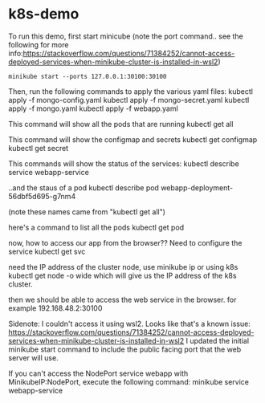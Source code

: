 # k8s-demo
To run this demo, first start minicube (note the port command.. see the following for more info:https://stackoverflow.com/questions/71384252/cannot-access-deployed-services-when-minikube-cluster-is-installed-in-wsl2)
```
minikube start --ports 127.0.0.1:30100:30100
```
Then, run the following commands to apply the various yaml files:
    kubectl apply -f mongo-config.yaml
    kubectl apply -f mongo-secret.yaml
    kubectl apply -f mongo.yaml
    kubectl apply -f webapp.yaml

This command will show all the pods that are running
    kubectl get all

This command will show the configmap and secrets
    kubectl get configmap
    kubectl get secret

This commands will show the status of the services:
    kubectl describe service webapp-service

..and the staus of a pod
    kubectl describe pod webapp-deployment-56dbf5d695-g7nm4

(note these names came from "kubectl get all")

here's a command to list all the pods
    kubectl get pod

now, how to access our app from the browser?? Need to configure the service
    kubectl get svc

need the IP address of the cluster node, use
    minikube ip
or using k8s
    kubectl get node -o wide
which will give us the IP address of the k8s cluster.

then we should be able to access the web service in the browser. for example 192.168.48.2:30100

Sidenote: I couldn't access it using wsl2. Looks like that's a known issue: https://stackoverflow.com/questions/71384252/cannot-access-deployed-services-when-minikube-cluster-is-installed-in-wsl2
I updated the initial minikube start command to include the public facing port that the web server will use.



If you can't access the NodePort service webapp with MinikubeIP:NodePort, execute the following command:
    minikube service webapp-service